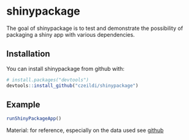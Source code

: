 # shinypackage

The goal of shinypackage is to test and demonstrate the possibility of packaging a shiny app with various dependencies.

## Installation

You can install shinypackage from github with:


``` r
# install.packages("devtools")
devtools::install_github("czeildi/shinypackage")
```

## Example

``` r
runShinyPackageApp()
```

Material: for reference, especially on the data used see [github](https://github.com/czeildi/meetup-presentations_budapest/tree/master/Meetup_2017_06_21)
